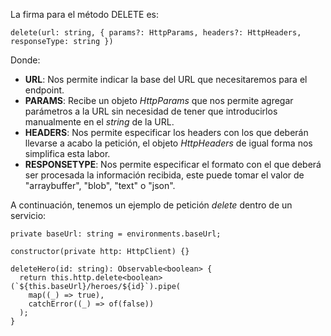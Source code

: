La firma para el método DELETE es:

```
delete(url: string, { params?: HttpParams, headers?: HttpHeaders, responseType: string })
```

Donde:

- **URL**: Nos permite indicar la base del URL que necesitaremos para el endpoint.
- **PARAMS**: Recibe un objeto *HttpParams* que nos permite agregar parámetros a la URL sin necesidad de tener que introducirlos manualmente en el *string* de la URL.
- **HEADERS**: Nos permite especificar los headers con los que deberán llevarse a acabo la petición, el objeto *HttpHeaders* de igual forma nos simplifica esta labor.
- **RESPONSETYPE**: Nos permite especificar el formato con el que deberá ser procesada la información recibida, este puede tomar el valor de "arraybuffer", "blob", "text" o "json".

A continuación, tenemos un ejemplo de petición *delete* dentro de un servicio:

```
private baseUrl: string = environments.baseUrl;

constructor(private http: HttpClient) {}

deleteHero(id: string): Observable<boolean> {
  return this.http.delete<boolean>(`${this.baseUrl}/heroes/${id}`).pipe(
    map((_) => true),
    catchError((_) => of(false))
  );
}
```